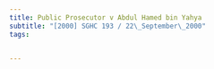 ```yaml
---
title: Public Prosecutor v Abdul Hamed bin Yahya 
subtitle: "[2000] SGHC 193 / 22\_September\_2000"
tags:


---
```


